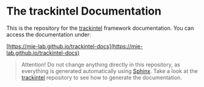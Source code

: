 # The trackintel Documentation

This is the repository for the [trackintel](https://github.com/mie-lab/trackintel) framework documentation. You can access the documentation under:

[https://mie-lab.github.io/trackintel-docs](https://mie-lab.github.io/trackintel-docs)

> Attention! Do not change anything directly in this repository, as everything is generated automatically using [Sphinx](http://www.sphinx-doc.org/en/master). Take a look at the [trackintel](https://github.com/mie-lab/trackintel) repository to see how to generate the documentation.
